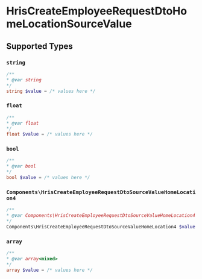 # HrisCreateEmployeeRequestDtoHomeLocationSourceValue


## Supported Types

### `string`

```php
/**
* @var string
*/
string $value = /* values here */
```

### `float`

```php
/**
* @var float
*/
float $value = /* values here */
```

### `bool`

```php
/**
* @var bool
*/
bool $value = /* values here */
```

### `Components\HrisCreateEmployeeRequestDtoSourceValueHomeLocation4`

```php
/**
* @var Components\HrisCreateEmployeeRequestDtoSourceValueHomeLocation4
*/
Components\HrisCreateEmployeeRequestDtoSourceValueHomeLocation4 $value = /* values here */
```

### `array`

```php
/**
* @var array<mixed>
*/
array $value = /* values here */
```

